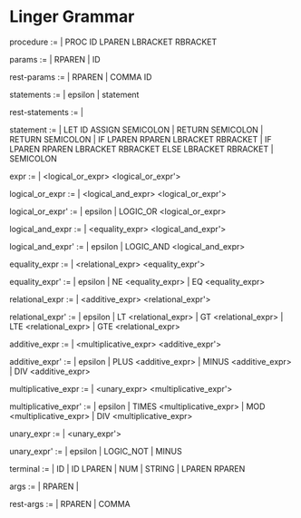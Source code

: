 # Linger Grammar

procedure :=
  | PROC ID LPAREN <params> LBRACKET <statements> RBRACKET

params :=
  | RPAREN
  | ID <rest-params>

rest-params :=
  | RPAREN
  | COMMA ID <rest-params>

statements :=
  | epsilon
  | statement <rest-statements>

rest-statements :=
  | <statement> <rest-statements>

statement :=
  | LET ID ASSIGN <expr> SEMICOLON
  | RETURN <expr> SEMICOLON
  | RETURN SEMICOLON
  | IF LPAREN <expr> RPAREN LBRACKET <statements> RBRACKET
  | IF LPAREN <expr> RPAREN LBRACKET <statements> RBRACKET ELSE LBRACKET <statements> RBRACKET
  | <expr> SEMICOLON

expr :=
  | <logical_or_expr> <logical_or_expr'>

logical_or_expr :=
  | <logical_and_expr> <logical_or_expr'>

logical_or_expr' :=
  | epsilon
  | LOGIC_OR <logical_or_expr>

logical_and_expr :=
  | <equality_expr> <logical_and_expr'>

logical_and_expr' :=
  | epsilon
  | LOGIC_AND <logical_and_expr>

equality_expr :=
  | <relational_expr> <equality_expr'>

equality_expr' :=
  | epsilon
  | NE <equality_expr>
  | EQ <equality_expr>

relational_expr :=
  | <additive_expr> <relational_expr'>

relational_expr' :=
  | epsilon
  | LT <relational_expr>
  | GT <relational_expr>
  | LTE <relational_expr>
  | GTE <relational_expr>

additive_expr :=
  | <multiplicative_expr> <additive_expr'>

additive_expr' :=
  | epsilon
  | PLUS <additive_expr>
  | MINUS <additive_expr>
  | DIV <additive_expr>

multiplicative_expr :=
  | <unary_expr> <multiplicative_expr'>

multiplicative_expr' :=
  | epsilon
  | TIMES <multiplicative_expr>
  | MOD <multiplicative_expr>
  | DIV <multiplicative_expr>

unary_expr :=
  | <unary_expr'> <terminal>

unary_expr' :=
  | epsilon
  | LOGIC_NOT
  | MINUS

terminal :=
  | ID
  | ID LPAREN <args>
  | NUM
  | STRING
  | LPAREN <expr> RPAREN

args :=
  | RPAREN
  | <expr> <rest-args>

rest-args :=
  | RPAREN
  | COMMA <expr> <rest-args>
